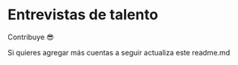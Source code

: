 # Entrevistas de talento

Contribuye 😎

Si quieres agregar más cuentas a seguir actualiza este readme.md